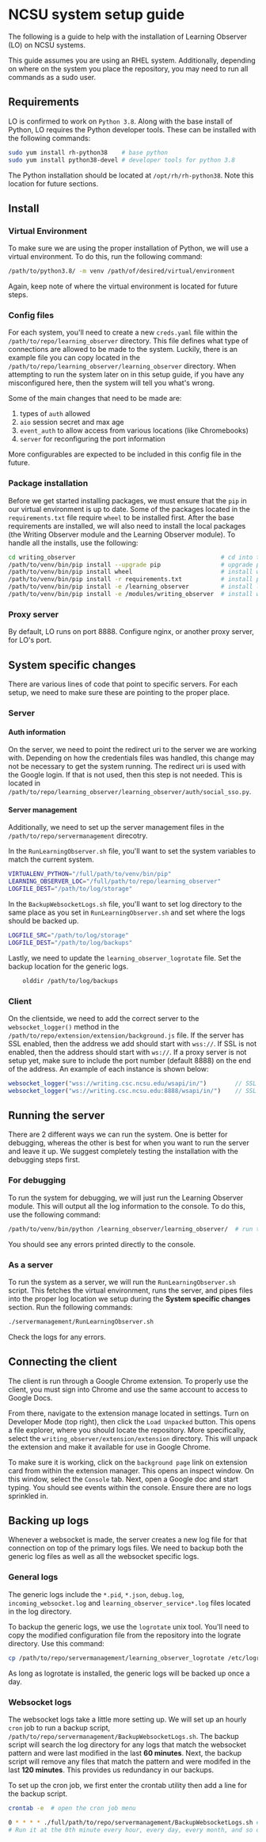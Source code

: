 # NCSU system setup guide

The following is a guide to help with the installation of Learning Observer (LO) on NCSU systems.

This guide assumes you are using an RHEL system.
Additionally, depending on where on the system you place the repository, you may need to run all commands as a sudo user.

## Requirements

LO is confirmed to work on `Python 3.8`.
Along with the base install of Python, LO requires the Python developer tools.
These can be installed with the following commands:

```bash
sudo yum install rh-python38    # base python
sudo yum install python38-devel # developer tools for python 3.8
```

The Python installation should be located at `/opt/rh/rh-python38`.
Note this location for future sections.

## Install

### Virtual Environment

To make sure we are using the proper installation of Python, we will use a virtual environment.
To do this, run the following command:

```bash
/path/to/python3.8/ -m venv /path/of/desired/virtual/environment
```

Again, keep note of where the virtual environment is located for future steps.

### Config files

For each system, you'll need to create a new `creds.yaml` file within the `/path/to/repo/learning_observer` directory.
This file defines what type of connections are allowed to be made to the system.
Luckily, there is an example file you can copy located in the `/path/to/repo/learning_observer/learning_observer` directory.
When attempting to run the system later on in this setup guide, if you have any misconfigured here, then the system will tell you what's wrong.

Some of the main changes that need to be made are:

1. types of `auth` allowed
1. `aio` session secret and max age
1. `event_auth` to allow access from various locations (like Chromebooks)
1. `server` for reconfiguring the port information

More configurables are expected to be included in this config file in the future.

### Package installation

Before we get started installing packages, we must ensure that the `pip` in our virtual environment is up to date.
Some of the packages located in the `requirements.txt` file require `wheel` to be installed first.
After the base requirements are installed, we will also need to install the local packages (the Writing Observer module and the Learning Observer module).
To handle all the installs, use the following:

```bash
cd writing_observer                                         # cd into the top level of the repository
/path/to/venv/bin/pip install --upgrade pip                 # upgrade pip
/path/to/venv/bin/pip install wheel                         # install wheel
/path/to/venv/bin/pip install -r requirements.txt           # install package requirements
/path/to/venv/bin/pip install -e /learning_observer         # install learning observer module
/path/to/venv/bin/pip install -e /modules/writing_observer  # install writing observer module
```

### Proxy server

By default, LO runs on port 8888.
Configure nginx, or another proxy server, for LO's port.

## System specific changes

There are various lines of code that point to specific servers.
For each setup, we need to make sure these are pointing to the proper place.

### Server

#### Auth information

On the server, we need to point the redirect uri to the server we are working with.
Depending on how the credentials files was handled, this change may not be necessary to get the system running.
The redirect uri is used with the Google login.
If that is not used, then this step is not needed.
This is located in `/path/to/repo/learning_observer/learning_observer/auth/social_sso.py`.

#### Server management

Additionally, we need to set up the server management files in the `/path/to/repo/servermanagement` direcotry.

In the `RunLearningObserver.sh` file, you'll want to set the system variables to match the current system.

```bash
VIRTUALENV_PYTHON="/full/path/to/venv/bin/pip"
LEARNING_OBSERVER_LOC="/full/path/to/repo/learning_observer"
LOGFILE_DEST="/path/to/log/storage"
```

In the `BackupWebsocketLogs.sh` file, you'll want to set log directory to the same place as you set in `RunLearningObserver.sh` and set where the logs should be backed up.

```bash
LOGFILE_SRC="/path/to/log/storage"
LOGFILE_DEST="/path/to/log/backups"
```

Lastly, we need to update the `learning_observer_logrotate` file.
Set the backup location for the generic logs.

```bash
    olddir /path/to/log/backups
```

### Client

On the clientside, we need to add the correct server to  the `websocket_logger()` method in the `/path/to/repo/extension/extension/background.js` file.
If the server has SSL enabled, then the address we add should start with `wss://`.
If SSL is not enabled, then the address should start with `ws://`.
If a proxy server is not setup yet, make sure to include the port number (default 8888) on the end of the address.
An example of each instance is shown below:

```js
websocket_logger("wss://writing.csc.ncsu.edu/wsapi/in/")        // SSL enabled, nginx set
websocket_logger("ws://writing.csc.ncsu.edu:8888/wsapi/in/")    // SSL not enabled, nginx not setup 
```

## Running the server

There are 2 different ways we can run the system.
One is better for debugging, whereas the other is best for when you want to run the server and leave it up.
We suggest completely testing the installation with the debugging steps first.

### For debugging

To run the system for debugging, we will just run the Learning Observer module.
This will output all the log information to the console.
To do this, use the following command:

```bash
/path/to/venv/bin/python /learning_observer/learning_observer/  # run the learning observer module from within the learning observer directory
```

You should see any errors printed directly to the console.

### As a server

To run the system as a server, we will run the `RunLearningObserver.sh` script.
This fetches the virtual environment, runs the server, and pipes files into the proper log location we setup during the **System specific changes** section.
Run the following commands:

```bash
./servermanagement/RunLearningObserver.sh
```

Check the logs for any errors.

## Connecting the client

The client is run through a Google Chrome extension.
To properly use the client, you must sign into Chrome and use the same account to access to Google Docs.

From there, navigate to the extension manage located in settings.
Turn on Developer Mode (top right), then click the `Load Unpacked` button.
This opens a file explorer, where you should locate the repository.
More specifically, select the `writing_observer/extension/extension` directory.
This will unpack the extension and make it available for use in Google Chrome.

To make sure it is working, click on the `background page` link on extension card from within the extension manager.
This opens an inspect window.
On this window, select the `Console` tab.
Next, open a Google doc and start typing.
You should see events within the console.
Ensure there are no logs sprinkled in.

## Backing up logs

Whenever a websocket is made, the server creates a new log file for that connection on top of the primary logs files.
We need to backup both the generic log files as well as all the websocket specific logs.

### General logs

The generic logs include the `*.pid`, `*.json`, `debug.log`, `incoming_websocket.log` and `learning_observer_service*.log` files located in the log directory.

To backup the generic logs, we use the `logrotate` unix tool.
You'll need to copy the modified configuration file from the repository into the lograte directory.
Use this command:

```bash
cp /path/to/repo/servermanagement/learning_observer_logrotate /etc/lograte.d
```

As long as logrotate is installed, the generic logs will be backed up once a day.

### Websocket logs

The websocket logs take a little more setting up.
We will set up an hourly `cron` job to run a backup script, `/path/to/repo/servermanagement/BackupWebsocketLogs.sh`.
The backup script will search the log directory for any logs that match the websocket pattern and were last modified in the last **60 minutes**.
Next, the backup script will remove any files that match the pattern and were modifed in the last **120 minutes**.
This provides us redundancy in our backups.

To set up the cron job, we first enter the crontab utility then add a line for the backup script.

```bash
crontab -e  # open the cron job menu

0 * * * * ./full/path/to/repo/servermanagement/BackupWebsocketLogs.sh # line to add to the cronjob
# Run it at the 0th minute every hour, every day, every month, and so on
```
